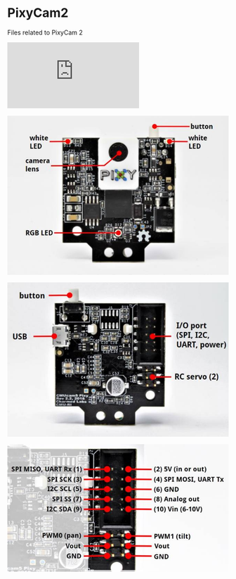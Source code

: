 # PixyCam2
Files related to PixyCam 2


![Image description](https://docs.pixycam.com/wiki/lib/exe/fetch.php?cache=&media=wiki:img:pixy2_in_hand-300px.jpg)
            
            
![Front](pixy2_front_labeled.jpg)


![Back1](pixy2_back_labeled.jpg)


![Back2](image_248_2.jpg)


